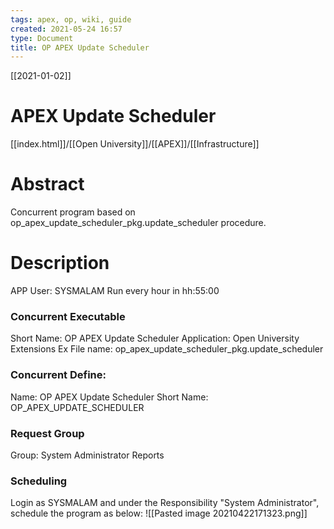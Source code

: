 ```yaml
---
tags: apex, op, wiki, guide
created: 2021-05-24 16:57
type: Document
title: OP APEX Update Scheduler
---
```


[[2021-01-02]]
#  APEX Update Scheduler


[[index.html]]/[[Open University]]/[[APEX]]/[[Infrastructure]]

# Abstract 
Concurrent program based on op\_apex\_update\_scheduler\_pkg.update\_scheduler procedure.

# Description
APP User: SYSMALAM
Run every hour in hh:55:00

### Concurrent Executable  
Short Name:  OP APEX Update Scheduler
Application:	Open University Extensions
Ex File name: 	op_apex_update_scheduler_pkg.update_scheduler

### Concurrent Define: 
 Name:  OP APEX Update Scheduler
Short Name: OP_APEX_UPDATE_SCHEDULER

### Request Group
Group: System Administrator Reports

### Scheduling 
Login as SYSMALAM and under the Responsibility "System Administrator", schedule the program as below: 
![[Pasted image 20210422171323.png]]